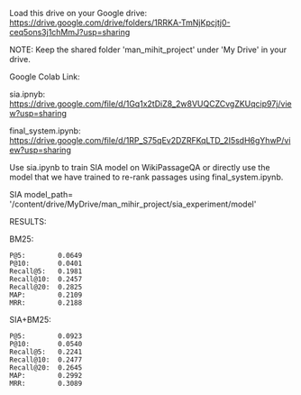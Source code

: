 Load this drive on your Google drive:
https://drive.google.com/drive/folders/1RRKA-TmNjKpcjtj0-ceq5ons3j1chMmJ?usp=sharing


NOTE: Keep the shared folder 'man_mihit_project' under 'My Drive' in your drive.

Google Colab Link:

sia.ipnyb:          https://drive.google.com/file/d/1Gq1x2tDiZ8_2w8VUQCZCvgZKUqcip97j/view?usp=sharing

final_system.ipynb: https://drive.google.com/file/d/1RP_S75qEv2DZRFKqLTD_2I5sdH6gYhwP/view?usp=sharing

Use sia.ipynb to train SIA model on WikiPassageQA or directly use the model that we have trained to re-rank passages using final_system.ipynb.

SIA model_path= '/content/drive/MyDrive/man_mihir_project/sia_experiment/model'

RESULTS:

  BM25:
  
    P@5:        0.0649  
    P@10:       0.0401
    Recall@5:   0.1981
    Recall@10:  0.2457
    Recall@20:  0.2825
    MAP:        0.2109
    MRR:        0.2188
    
  SIA+BM25: 
  
    P@5:        0.0923
    P@10:       0.0540
    Recall@5:   0.2241
    Recall@10:  0.2477
    Recall@20:  0.2645
    MAP:        0.2992
    MRR:        0.3089
